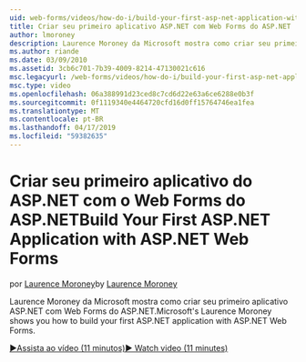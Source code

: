 ```yaml
---
uid: web-forms/videos/how-do-i/build-your-first-asp-net-application-with-asp-net-web-forms
title: Criar seu primeiro aplicativo ASP.NET com Web Forms do ASP.NET | Microsoft Docs
author: lmoroney
description: Laurence Moroney da Microsoft mostra como criar seu primeiro aplicativo ASP.NET com Web Forms do ASP.NET.
ms.author: riande
ms.date: 03/09/2010
ms.assetid: 3cb6c701-7b39-4009-8214-47130021c616
msc.legacyurl: /web-forms/videos/how-do-i/build-your-first-asp-net-application-with-asp-net-web-forms
msc.type: video
ms.openlocfilehash: 06a388991d23ced8c7cd6d22e63a6ce6288e0b3f
ms.sourcegitcommit: 0f1119340e4464720cfd16d0ff15764746ea1fea
ms.translationtype: MT
ms.contentlocale: pt-BR
ms.lasthandoff: 04/17/2019
ms.locfileid: "59382635"
---
```

# <a name="build-your-first-aspnet-application-with-aspnet-web-forms"></a><span data-ttu-id="6161a-103">Criar seu primeiro aplicativo do ASP.NET com o Web Forms do ASP.NET</span><span class="sxs-lookup"><span data-stu-id="6161a-103">Build Your First ASP.NET Application with ASP.NET Web Forms</span></span>

<span data-ttu-id="6161a-104">por [Laurence Moroney](https://github.com/lmoroney)</span><span class="sxs-lookup"><span data-stu-id="6161a-104">by [Laurence Moroney](https://github.com/lmoroney)</span></span>

<span data-ttu-id="6161a-105">Laurence Moroney da Microsoft mostra como criar seu primeiro aplicativo ASP.NET com Web Forms do ASP.NET.</span><span class="sxs-lookup"><span data-stu-id="6161a-105">Microsoft's Laurence Moroney shows you how to build your first ASP.NET application with ASP.NET Web Forms.</span></span>

[<span data-ttu-id="6161a-106">&#9654;Assista ao vídeo (11 minutos)</span><span class="sxs-lookup"><span data-stu-id="6161a-106">&#9654; Watch video (11 minutes)</span></span>](https://channel9.msdn.com/Blogs/ASP-NET-Site-Videos/build-your-first-asp-net-application-with-asp-net-web-forms)
